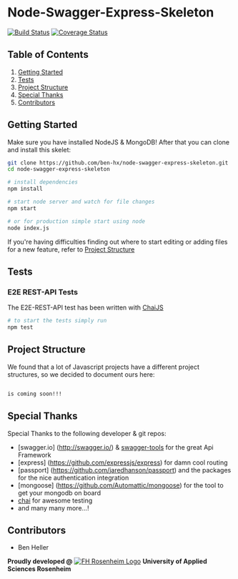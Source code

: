 # Node-Swagger-Express-Skeleton

[![Build Status](https://travis-ci.org/ben-hx/node-swagger-express-skeleton.svg?branch=master)](https://travis-ci.org/ben-hx/node-swagger-express-skeleton)
[![Coverage Status](https://coveralls.io/repos/github/ben-hx/node-swagger-express-skeleton/badge.svg?branch=master)](https://coveralls.io/github/ben-hx/node-swagger-express-skeleton?branch=master)

## Table of Contents


1. [Getting Started](#getting-started)
1. [Tests](#tests)
1. [Project Structure](#project-structure)
1. [Special Thanks](#special-thanks)
1. [Contributors](#contributors)

## Getting Started

Make sure you have installed NodeJS & MongoDB! After that you can clone and install this skelet:

```bash
git clone https://github.com/ben-hx/node-swagger-express-skeleton.git
cd node-swagger-express-skeleton

# install dependencies
npm install

# start node server and watch for file changes
npm start

# or for production simple start using node
node index.js
```

If you're having difficulties finding out where to start editing or adding files for a new feature, refer to [Project Structure](#project-structure)

## Tests

### E2E REST-API Tests

The E2E-REST-API test has been written with [ChaiJS](https://github.com/chaijs/chai)

```bash
# to start the tests simply run
npm test

```

## Project Structure
We found that a lot of Javascript projects have a different project structures, so we decided to document ours here:

```bash

is coming soon!!!

```


## Special Thanks

Special Thanks to the following developer & git repos:

- [swagger.io] (http://swagger.io/) & [swagger-tools](https://github.com/apigee-127/swagger-tools) for the great Api Framework
- [express] (https://github.com/expressjs/express) for damn cool routing
- [passport] (https://github.com/jaredhanson/passport) and the packages for the nice authentication integration
- [mongoose] (https://github.com/Automattic/mongoose) for the tool to get your mongodb on board
- [chai](https://github.com/chaijs/chai) for awesome testing
- and many many more...!


## Contributors

 - Ben Heller

**Proudly developed @** [![FH Rosenheim Logo](http://www.fh-rosenheim.de/typo3conf/ext/in2template/Resources/Public/Images/favicon.ico)](http://fh-rosenheim.de) **University of Applied Sciences Rosenheim**
```